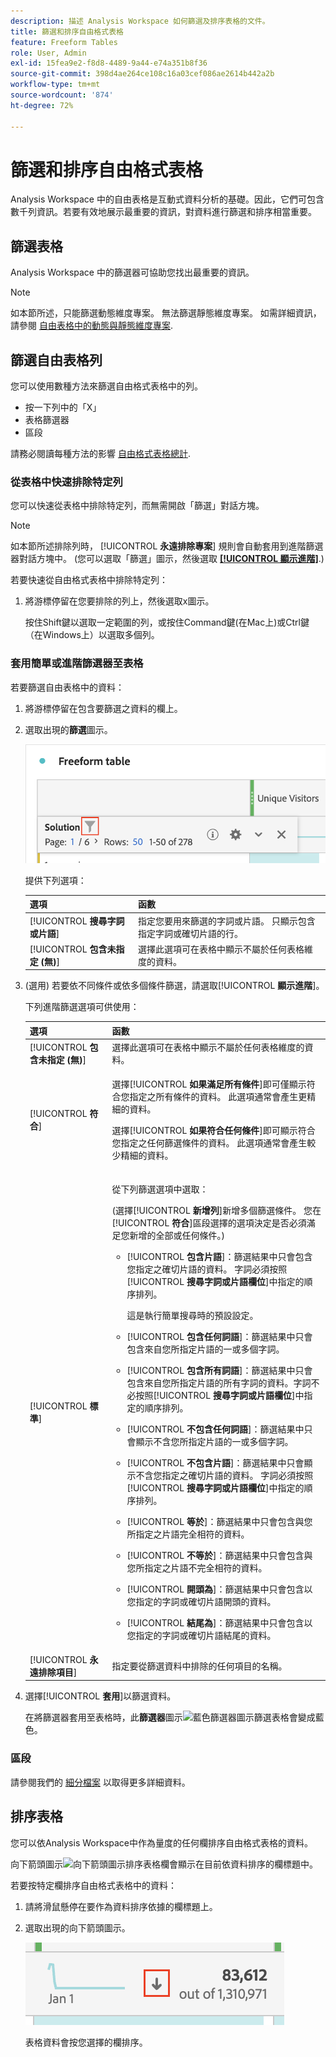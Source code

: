 ```yaml
---
description: 描述 Analysis Workspace 如何篩選及排序表格的文件。
title: 篩選和排序自由格式表格
feature: Freeform Tables
role: User, Admin
exl-id: 15fea9e2-f8d8-4489-9a44-e74a351b8f36
source-git-commit: 398d4ae264ce108c16a03cef086ae2614b442a2b
workflow-type: tm+mt
source-wordcount: '874'
ht-degree: 72%

---
```


# 篩選和排序自由格式表格

Analysis Workspace 中的自由表格是互動式資料分析的基礎。因此，它們可包含數千列資訊。若要有效地展示最重要的資訊，對資料進行篩選和排序相當重要。

## 篩選表格

Analysis Workspace 中的篩選器可協助您找出最重要的資訊。

>[!NOTE]
>
> 如本節所述，只能篩選動態維度專案。 無法篩選靜態維度專案。 如需詳細資訊，請參閱 [自由表格中的動態與靜態維度專案](/help/analyze/analysis-workspace/visualizations/freeform-table/column-row-settings/manual-vs-dynamic-rows.md).

## 篩選自由表格列

您可以使用數種方法來篩選自由格式表格中的列。 

- 按一下列中的「X」
- 表格篩選器
- 區段

請務必閱讀每種方法的影響 [自由格式表格總計](/help/analyze/analysis-workspace/visualizations/freeform-table/workspace-totals.md).

### 從表格中快速排除特定列

您可以快速從表格中排除特定列，而無需開啟「篩選」對話方塊。

>[!NOTE]
>
>如本節所述排除列時， [!UICONTROL **永遠排除專案**] 規則會自動套用到進階篩選器對話方塊中。 (您可以選取「篩選」圖示，然後選取 [**[!UICONTROL 顯示進階]**](#apply-a-simple-or-advanced-filter-to-a-table).)

若要快速從自由格式表格中排除特定列：

1. 將游標停留在您要排除的列上，然後選取x圖示。

   按住Shift鍵以選取一定範圍的列，或按住Command鍵(在Mac上)或Ctrl鍵（在Windows上）以選取多個列。

<!--### Right-click > Delete selected rows

Note: this option does not seem to work. AN-338422

1. Select 1 or more rows. 
1. Right-click and select **[!UICONTROL Delete Selected Rows]**. 

   This action will remove the rows from the table and apply a table filter.-->

### 套用簡單或進階篩選器至表格

若要篩選自由表格中的資料：

1. 將游標停留在包含要篩選之資料的欄上。 <!--only some types of columns show the filter... Which? Just Dimensions?-->

1. 選取出現的&#x200B;**篩選**&#x200B;圖示。

   ![表格中的篩選器圖示](assets/table-filter-icon.png)

   提供下列選項：

   | 選項 | 函數 |
   |---------|----------|
   | [!UICONTROL **搜尋字詞或片語**] | 指定您要用來篩選的字詞或片語。 只顯示包含指定字詞或確切片語的行。 |
   | [!UICONTROL **包含未指定 (無)**] | 選擇此選項可在表格中顯示不屬於任何表格維度的資料。<!--what is this?--> |

1. (選用) 若要依不同條件或依多個條件篩選，請選取&#x200B;[!UICONTROL **顯示進階**]。

   下列進階篩選選項可供使用：

   | 選項 | 函數 |
   |---------|----------|
   | [!UICONTROL **包含未指定 (無)**] | 選擇此選項可在表格中顯示不屬於任何表格維度的資料。<!--what is this?--> |
   | [!UICONTROL **符合**] | <p>選擇&#x200B;[!UICONTROL **如果滿足所有條件**]&#x200B;即可僅顯示符合您指定之所有條件的資料。 此選項通常會產生更精細的資料。</p> <p>選擇&#x200B;[!UICONTROL **如果符合任何條件**]&#x200B;即可顯示符合您指定之任何篩選條件的資料。 此選項通常會產生較少精細的資料。</p> |
   | [!UICONTROL **標準**] | <p>從下列篩選選項中選取：</p><p>(選擇&#x200B;[!UICONTROL **新增列**]&#x200B;新增多個篩選條件。 您在&#x200B;[!UICONTROL **符合**]&#x200B;區段選擇的選項決定是否必須滿足您新增的全部或任何條件。)</p><ul><li><p>[!UICONTROL **包含片語**]：篩選結果中只會包含您指定之確切片語的資料。 字詞必須按照&#x200B;[!UICONTROL **搜尋字詞或片語欄位**]&#x200B;中指定的順序排列。<p>這是執行簡單搜尋時的預設設定。</p></p></li><li><p>[!UICONTROL **包含任何詞語**]：篩選結果中只會包含來自您所指定片語的一或多個字詞。 </p></li><li><p>[!UICONTROL **包含所有詞語**]：篩選結果中只會包含來自您所指定片語的所有字詞的資料。字詞不必按照&#x200B;[!UICONTROL **搜尋字詞或片語欄位**]&#x200B;中指定的順序排列。</p></li><li><p>[!UICONTROL **不包含任何詞語**]：篩選結果中只會顯示不含您所指定片語的一或多個字詞。 </p></li><li><p>[!UICONTROL **不包含片語**]：篩選結果中只會顯示不含您指定之確切片語的資料。 字詞必須按照&#x200B;[!UICONTROL **搜尋字詞或片語欄位**]&#x200B;中指定的順序排列。</p></li><li><p>[!UICONTROL **等於**]：篩選結果中只會包含與您所指定之片語完全相符的資料。 </p></li><li><p>[!UICONTROL **不等於**]：篩選結果中只會包含與您所指定之片語不完全相符的資料。 </p></li><li><p>[!UICONTROL **開頭為**]：篩選結果中只會包含以您指定的字詞或確切片語開頭的資料。 </p></li><li><p>[!UICONTROL **結尾為**]：篩選結果中只會包含以您指定的字詞或確切片語結尾的資料。 </p></li></ul> |
   | [!UICONTROL **永遠排除項目**] | 指定要從篩選資料中排除的任何項目的名稱。 |

1. 選擇&#x200B;[!UICONTROL **套用**]&#x200B;以篩選資料。

   在將篩選器套用至表格時，此&#x200B;**篩選器**&#x200B;圖示![藍色篩選器圖示篩選表格](https://spectrum.adobe.com/static/icons/workflow_18/Smock_Filter_18_N.svg)會變成藍色。

### 區段

請參閱我們的 [細分檔案](/help/components/segmentation/seg-home.md) 以取得更多詳細資料。

## 排序表格

您可以依Analysis Workspace中作為量度的任何欄排序自由格式表格的資料。

向下箭頭圖示![向下箭頭圖示排序表格欄](https://spectrum.adobe.com/static/icons/workflow_18/Smock_ArrowDown_18_N.svg)會顯示在目前依資料排序的欄標題中。

若要按特定欄排序自由格式表格中的資料：

1. 請將滑鼠懸停在要作為資料排序依據的欄標題上。

2. 選取出現的向下箭頭圖示。

   ![向下箭頭圖示排序表格欄](assets/table-sort.png)

   表格資料會按您選擇的欄排序。
